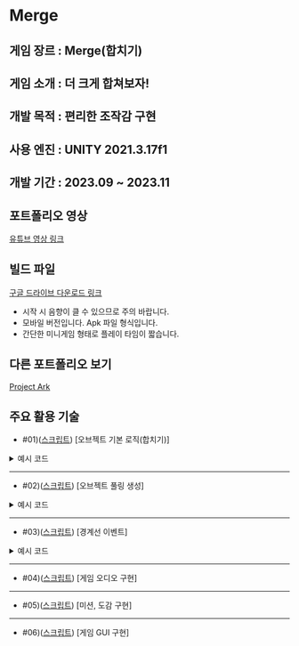 Merge
===


게임 장르 : Merge(합치기)
---

게임 소개 : 
더 크게 합쳐보자!
---


개발 목적 : 편리한 조작감 구현
---

사용 엔진 : UNITY 2021.3.17f1
---


개발 기간 : 2023.09 ~ 2023.11
---


포트폴리오 영상
---
[유튜브 영상 링크](링크예정)


빌드 파일
---
[구글 드라이브 다운로드 링크](https://drive.google.com/file/d/1JRSGiZR3P5XjKuaMydYr0ob5zu1n1pqp/view?usp=drive_link)

* 시작 시 음향이 클 수 있으므로 주의 바랍니다.
* 모바일 버전입니다. Apk 파일 형식입니다.
* 간단한 미니게임 형태로 플레이 타임이 짧습니다.

다른 포트폴리오 보기
---
[Project Ark](https://github.com/Nocha13/Ark_2DPortfolio.git)

주요 활용 기술
---
* #01)([스크립트](https://github.com/Nocha13/Merge_2DPortfolio/blob/main/Merge/Assets/02.Code/InGame/Merge.cs#L123)) [오브젝트 기본 로직(합치기)]
<details>
<summary>예시 코드</summary>
  
```csharp
public void 함수 이름()
{
    void OnCollisionStay2D(Collision2D coll)
    {
        if(coll.gameObject.tag == "Merge")
        {
            Merge other = coll.gameObject.GetComponent<Merge>();

            if(level == other.level && !isMerge && !other.isMerge && level < 7)
            {//Start Merge
                float myX = transform.position.x;
                float myY = transform.position.y;
                float otherX = other.transform.position.x;
                float otherY = other.transform.position.y;

                //아래 있을 때
                //동일 높일 때, 오른쪽, 왼쪽에 있을 때
                if(myY < otherY || (myY == otherY && myX > otherX && myX < otherX))
                {//상대방 숨기기
                    other.Hide(transform.position);
                    LevelUp();
                }
            }
        }
    }
}
```
</details>

---
* #02)([스크립트](https://github.com/Nocha13/Merge_2DPortfolio/blob/main/Merge/Assets/02.Code/InGame/GameManager.cs#L67)) [오브젝트 풀링 생성]

<details>
<summary>예시 코드</summary>
  
```csharp
 // ORDER : #02) 오브젝트 풀링 생성
    void NextMerge()
    {
        if (isOver)
            return;

        //생성시 조건 정보
        lastMerge = PoolMgr.poolInst.GetMerge();
        lastMerge.Inst = this;
        lastMerge.level = Random.Range(0, maxLevel);
        lastMerge.gameObject.SetActive(true);
        AudioMgr.Inst.PlaySfx(AudioMgr.SFX.Next);
        isStart = true;
        StartCoroutine(WaitNext());
    }

    IEnumerator WaitNext()
    {
        while (lastMerge != null)
        {
            yield return null;
        }

        yield return new WaitForSeconds(0.5f); //0.5초마다 생성
        NextMerge();
    }
```
</details>

---
* #03)([스크립트](https://github.com/Nocha13/Merge_2DPortfolio/blob/main/Merge/Assets/02.Code/InGame/LInes.cs#L61)) [경계선 이벤트]

<details>
<summary>예시 코드</summary>
  
```csharp
 void Update()
    {
        if(warTouch == true)
        {
            if (Physics2D.OverlapBox(warPos, warSize, 0, mergeMask) != null)
            {    
                GameObject.Find("Walls").transform.Find("Color").gameObject.SetActive(true); //배경색 변경
                
                timer = 0.02f;
            }
        }

        if(0.0f < timer)
        {
            timer -= Time.deltaTime;

            if(timer <= 0.0f)
            {
                GameObject.Find("Walls").transform.Find("Color").gameObject.SetActive(false); //배경색 변경(원래대로)         
            }
        }

        if (deadTouch == true)
        {
            if (Physics2D.OverlapBox(deadPos, deadSize, 0, mergeMask) != nul초

                if (countDown <= 0.0f)
                {
                    GameManager.Inst.GameOver(); //게임오버
                }
            }
        }
    }
```
</details>

---
* #04)([스크립트](https://github.com/Nocha13/Merge_2DPortfolio/blob/main/Merge/Assets/02.Code/Don/AudioMgr.cs)) [게임 오디오 구현]

---
* #05)([스크립트](https://github.com/Nocha13/Merge_2DPortfolio/blob/main/Merge/Assets/02.Code/Don/BookAchieveMgr.cs)) [미션, 도감 구현]

---
* #06)([스크립트](https://github.com/Nocha13/Merge_2DPortfolio/blob/main/Merge/Assets/02.Code/InGame/InGameUI.cs)) [게임 GUI 구현]
